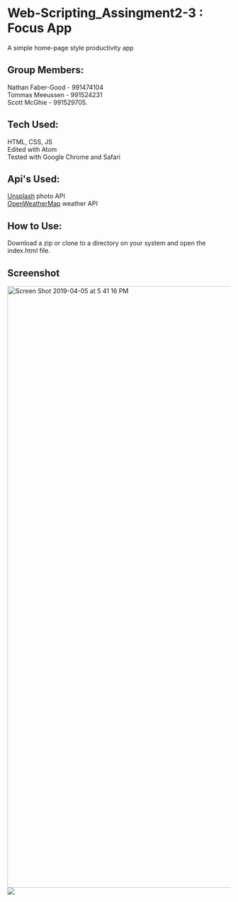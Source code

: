 # Web-Scripting_Assingment2-3 : Focus App

A simple home-page style productivity app
## Group Members:
Nathan Faber-Good - 991474104 <br>
Tommas Meeussen - 991524231 <br>
Scott McGhie - 991529705.
## Tech Used:
HTML, CSS, JS <br>
Edited with Atom <br>
Tested with Google Chrome and Safari
## Api's Used:
[Unsplash](https://unsplash.com/developers) photo API <br>
[OpenWeatherMap](https://openweathermap.org) weather API <br>
## How to Use:
Download a zip or clone to a directory on your system and open the index.html file.
## Screenshot
<img width="1356" alt="Screen Shot 2019-04-05 at 5 41 16 PM" src="https://user-images.githubusercontent.com/38052787/55658170-b7319100-57ca-11e9-955b-28add9806897.png">


<img src=https://user-images.githubusercontent.com/38052787/55659394-696b5780-57cf-11e9-9bae-646b75fb71f8.gif>



